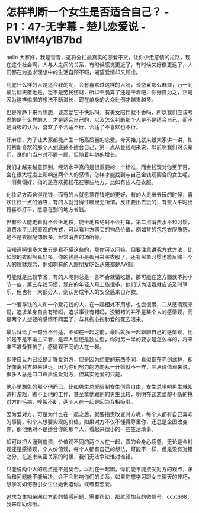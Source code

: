 # 怎样判断一个女生是否适合自己？ - P1：47-无字幕 - 楚儿恋爱说 - BV1Mf4y1B7bd

hello 大家好，我是雪雪，这将全往最真实的恋爱干货，让你少走感情的拉路，现在这个社会啊，人与人之间的关系，有时候感觉更近了，有时候又好像更远了，人们都在为追求理想中的生活自顾不暇，渴望爱情却又顾虑。

到底什么样的人是适合我的呢，会有喜欢过这样的人吗，谈恋爱那么麻烦，万一到最后翻天覆地是，岂不是劳民伤财，所以干脆算了还是干着吧，你好自为之，正是因为这样偷懒的想法不断滋长，现在单身的大众比例才越来越多。

但是冷静下来再想想，谈恋爱它不快乐吗，有美女陪伴就不香吗，所以我们应该考虑的是什么样的人，才是适合自己的，以及怎么判断那个人是不是适合自己，而不是消极的认为，喜欢了不合适不行，合适了不喜欢也不行。

好麻烦，为了让大家都能产生一场高质量的恋爱，今天褚儿就来跟大家讲一讲，如何判断喜欢的那个人到底适不适合自己，第一点从金钱观来说，以前啊我们对长辈们，说的门当户对不屑一顾，但随着年龄的增长。

我们才越来越意识到，经济水平真的是很重要的一个标准，而金钱观对你至于否，会在很大程度上影响这两个人的感情，怎样才能找到与自己金钱观契合的女生呢，一消费偏好，指的是喜欢把钱花在哪些地方，比如有些人在衣服。

化妆品方面舍得花钱，而有的人就愿意花钱吃的更好，有的人走出去玩的时候，喜欢住好一点的酒店，有的人就觉得住哪里无所谓，反正要出去玩的，有些人平时出行喜欢打车，愿意在别的地方省钱。

但有些人能走着就不会坐地铁，能坐地铁绝对不会打车，第二点消费水平和习惯，消费水平比较直观的方式，可以看对方购买的物品价值，例如背的包包衣服质感，是不是衣服配饰很多，经常消费的场所等。

我知道啊很多大生分是看不懂这些的，那你可以问嘛，但要注意讲究方式方法，比如你的衣服啊真好多，你的钱是不是都用来买衣服了，还有买单习惯也能反映一个人的理财观念，例如啊有的人跟朋友吃饭从来都是AA制。

可能就是比较节省，有的人呢则总是一言不合就请吃饭，那可能在这方面就不拘小节一些，第三存钱习惯，现在的年轻人月工族很多，他们认为活着就应该及时享乐，但也有一大部分人，则认为成年人的安全感来自存款。

一个爱存钱的人和一个爱花钱的人，在一起相处不用想，也会很累，二从感情观来说，追求单身自由有错吗，追求事业有错吗，没错错的并不是某个人的感情观，而是两个人想要的感情不同罢了，与其掏心掏肺爱的死去活来。

最后拜给了一句我不合适，不如在一起之前，最后就多一起聊聊自己的感情观，比如是不是不婚主义者，是年人型还是独立型，你对另一半的要求是怎么样的，将来准不准备要孩子，感情观不同的人在一起。

即便自认为已经是足够爱对方，但是因为想要的东西不同，看似都在赤剑武林，却好像离对方越来越远，因为你们努力的方向从一开始就不一样，三从价值观来说，很多人总是口口声声说爱对方，但其实他爱的只是。

他心里想象的那个他而已，比如男生总爱限制女生创意自由，女生总唠叨男生就知道打游戏，瞧不上他的工作，甚至拿他跟别的男生比较，明明在谈恋爱却不断的挑对方的毛病，吵架不断，两个人在一起是因为互相吸引。

因为爱对方，可是为什么在一起之后，就要指责改变对方呢，每个人都有自己喜欢的事情，和个人想要实现的价值，如果对方不仅不懂得尊重你，还总是企图改变你，那他绝对不是适合你的那个人，看起来很小的一些生活琐事。

却可以把人逼到崩溃，价值观不同的两个人在一起，真的会身心疲惫，无论是金钱观还是感情观，个人价值观，每个人都有自己的想法，可能不一样，但是没有对错之分，在追求亲密关系的时候，我们无法争论谁对谁错。

只能说两个人的观点是不是契合，以后在一起啊，你们能不能接受对方的观点，矛盾和问题能不能解决，会不会影响你们的关系，如果你想学习跟女生聊天的技巧，想学习如何吸引女生让她倒追你，或者有恋爱。

追求女生相亲网红方面的情感问题，需要帮助，那就添加我的微信号，ccxt668，我来帮助你哦。